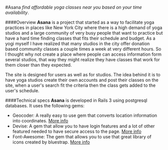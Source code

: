 #Asana
_find affordable yoga classes near you based on your time availability_.

####Overview
**Asana** is a project that started as a way to facilitate yoga practices in places like New York City where there is a high demand of yoga studios and a large community of very busy people that want to practice but have a hard time finding classes that fits their schedule and budget. As a yogi myself I have realized that many studios in the city offer donation based community classes a couple times a week at very different hours. So I thought why not create a place where people can access information form several studios, that way they might realize they have classes that work for them closer than they expected.

The site is designed for users as well as for studios. The idea behind it is to have yoga studios create their own accounts and post their classes on the site, when a user's search fit the criteria then the class gets added to the user's schedule.

####Technical specs
**Asana** is developed in Rails 3 using postgresql databases. It uses the following gems:
- Geocoder: A really easy to use gem that converts location information into coordinates. [More info](https://github.com/alexreisner/geocoder)
- Devise: A gem that allow you to have login features and a lot of other featured needed to have secure access to the page. [More info](https://github.com/plataformatec/devise)
- Font-Awesome: The gem that allows you to use that great library of icons created by bluestrap. [More info](https://github.com/bokmann/font-awesome-rails)
